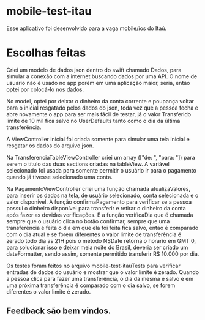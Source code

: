 # mobile-test-itau
Esse aplicativo foi desenvolvido para a vaga mobile/ios do Itaú.
# Escolhas feitas
Criei um modelo de dados json dentro do swift chamado Dados, para simular a conexão com a internet buscando dados por uma API.
O nome de usuario não é usado no app porém em uma aplicação maior, seria, então optei por colocá-lo nos dados.
 
No model, optei por deixar o dinheiro da conta corrente e poupança voltar para o inicial resgatado pelos dados do json, toda vez que a pessoa fecha e abre novamente o app para ser mais fácil de testar, já o valor Transferido limite de 10 mil fica salvo no UserDefaults tanto como o dia da última transferência.

A ViewController inicial foi criada somente para simular uma tela inicial e resgatar os dados do arquivo json.

Na TransferenciaTableViewController criei um array (["de: ", "para: "]) para serem o título das duas sections criadas na tableView. A variável selecionado foi usada para somente permitir o usuário ir para o pagamento quando já tivesse selecionado uma conta.

Na PagamentoViewController criei uma função chamada atualizaValores, para inserir os dados na tela, de usuário selecionado, conta selecionada e o valor disponível. A função confirmaPagamento para verificar se a pessoa possui o dinheiro disponível para transferir e retirar o dinheiro da conta após fazer as devidas verificações. E a função verificaDia que é chamada sempre que o usuário clica no botão confirmar, sempre que uma transferência é feita o dia em que ela foi feita fica salvo, entao é comparado com o dia atual e se forem diferentes o valor limite de transferência é zerado todo dia as 21H pois o metodo NSDate retorna o horario em GMT 0, para solucionar isso e deixar meia noite do Brasil, deveria ser criado um dateFormatter, sendo assim, somente permitido transferir R$ 10.000 por dia.

Os testes foram feitos no arquivo mobile-test-itauTests para verificar entradas de dados do usuário e mostrar que o valor limite é
zerado. Quando a pessoa clica para fazer uma transferência, o dia da mesma é salvo e em uma próxima transferência é comparado com o dia salvo, se forem diferentes o valor limite é zerado.

## Feedback são bem vindos.
